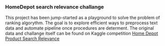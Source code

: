 ### HomeDepot search relevance challange

This project has been jump-started as a playground to solve the problem of ranking algorythm. The goal is to explore efficient ways to preprocess text data and automate pipeline once procedures are determent.
The original data and challange itself can be found on Kaggle competition [Home Depot Product Search Relevance]("https://www.kaggle.com/c/home-depot-product-search-relevance/overview")